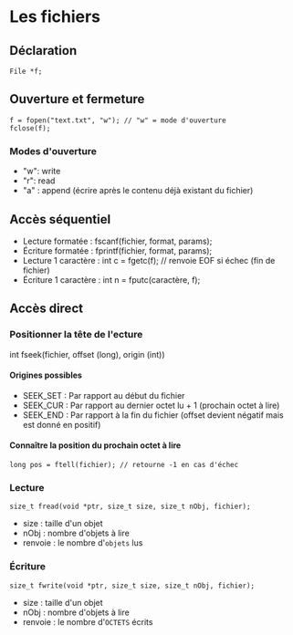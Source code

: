 # Les fichiers

## Déclaration

```
File *f;
```

## Ouverture et fermeture

```
f = fopen("text.txt", "w"); // "w" = mode d'ouverture
fclose(f);
```

### Modes d'ouverture

- "w": write
- "r": read
- "a" : append (écrire après le contenu déjà existant du fichier)

## Accès séquentiel

- Lecture formatée : fscanf(fichier, format, params);
- Écriture formatée : fprintf(fichier, format, params);
- Lecture 1 caractère : int c = fgetc(f); // renvoie EOF si échec (fin de fichier)
- Écriture 1 caractère : int n = fputc(caractère, f);

## Accès direct

### Positionner la tête de l'ecture

int fseek(fichier, offset (long), origin (int))

#### Origines possibles

- SEEK_SET : Par rapport au début du fichier
- SEEK_CUR : Par rapport au dernier octet lu + 1 (prochain octet à lire)
- SEEK_END : Par rapport à la fin du fichier (offset devient négatif mais est donné en positif)

#### Connaître la position du prochain octet à lire

```
long pos = ftell(fichier); // retourne -1 en cas d'échec
```

### Lecture

```
size_t fread(void *ptr, size_t size, size_t nObj, fichier);
```

- size : taille d'un objet
- nObj : nombre d'objets à lire
- renvoie : le nombre d'`objets` lus

### Écriture

```
size_t fwrite(void *ptr, size_t size, size_t nObj, fichier);
```

- size : taille d'un objet
- nObj : nombre d'objets à lire
- renvoie : le nombre d'`OCTETS` écrits